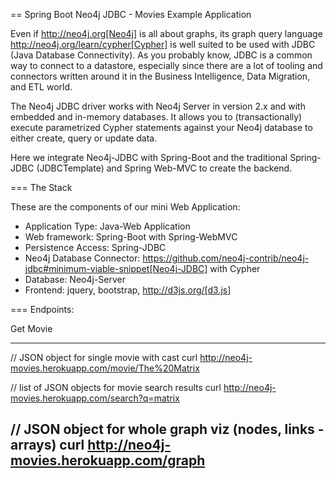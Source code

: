 == Spring Boot Neo4j JDBC - Movies Example Application

Even if http://neo4j.org[Neo4j] is all about graphs, its graph query language http://neo4j.org/learn/cypher[Cypher] is well suited to be used with JDBC (Java Database Connectivity).
As you probably know, JDBC is a common way to connect to a datastore, especially since there
are a lot of tooling and connectors written around it in the Business Intelligence, Data Migration, and ETL world.

The Neo4j JDBC driver works with Neo4j Server in version 2.x and with embedded and in-memory databases.
It allows you to (transactionally) execute parametrized Cypher statements against your Neo4j database to either create,
query or update data.

Here we integrate Neo4j-JDBC with Spring-Boot and the traditional Spring-JDBC (JDBCTemplate) and Spring Web-MVC to create the backend.


=== The Stack

These are the components of our mini Web Application:

* Application Type:         Java-Web Application
* Web framework:            Spring-Boot with Spring-WebMVC
* Persistence Access:       Spring-JDBC
* Neo4j Database Connector: https://github.com/neo4j-contrib/neo4j-jdbc#minimum-viable-snippet[Neo4j-JDBC] with Cypher
* Database:                 Neo4j-Server
* Frontend:                 jquery, bootstrap, http://d3js.org/[d3.js]

=== Endpoints:

Get Movie

----
// JSON object for single movie with cast
curl http://neo4j-movies.herokuapp.com/movie/The%20Matrix

// list of JSON objects for movie search results
curl http://neo4j-movies.herokuapp.com/search?q=matrix

// JSON object for whole graph viz (nodes, links - arrays)
curl http://neo4j-movies.herokuapp.com/graph
----
